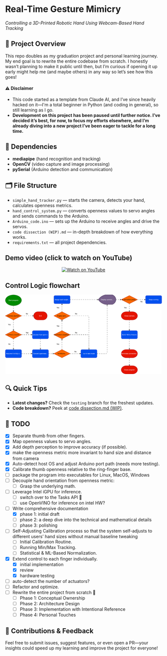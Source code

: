 # Real-Time Gesture Mimicry

*Controlling a 3D-Printed Robotic Hand Using Webcam-Based Hand Tracking*

## 🚀 Project Overview

This repo doubles as my graduation project and personal learning journey. My end goal is to rewrite the entire codebase from scratch. I honestly wasn’t planning to make it public until then, but I’m curious if opening it up early might help me (and maybe others) in any way so let’s see how this goes!

#### ⚠️ Disclaimer

* This code started as a template from Claude AI, and I’ve since heavily hacked on it—I'm a total beginner in Python (and coding in general), so still learning as I go.
* **Development on this project has been paused until further notice. I’ve decided it’s best, for now, to focus my efforts elsewhere, and I’m already diving into a new project I’ve been eager to tackle for a long time.**

## 🔧 Dependencies

* **mediapipe** (hand recognition and tracking)
* **OpenCV** (video capture and image processing)
* **pySerial** (Arduino detection and communication)

## 🗂 File Structure

* `simple_hand_tracker.py` — starts the camera, detects your hand, calculates openness metrics.
* `hand_control_system.py` — converts openness values to servo angles and sends commands to the Arduino.
* `Arduino_code.ino` — sets up the Arduino to receive angles and drive the servos.
* `code dissection (WIP).md` — in-depth breakdown of how everything works.
* `requirements.txt` — all project dependencies.

## Demo video (click to watch on YouTube)
<p align="center">
    <a href="https://www.youtube.com/watch?v=6zBArJ0yIYY">
    <img src="https://img.youtube.com/vi/6zBArJ0yIYY/maxresdefault.jpg"
        alt="Watch on YouTube"
        width="600"
 />
    </a>
</p>

## Control Logic flowchart

<p align="center">
  <img src="Assets/flowchart.svg" alt="Animated SVG" width="600" />
</p>

## 🔍 Quick Tips

* **Latest changes?** Check the `testing` branch for the freshest updates.
* **Code breakdown?** Peek at [code dissection.md (WIP)](https://github.com/5wHN28Dg/Real-Time-Gesture-Mimicry/blob/main/code%20dissection%20%5BWIP%5D.md).

## 📝 TODO

* [x] Separate thumb from other fingers.
* [x] Map openness values to servo angles.
* [x] Add depth perception to improve accuracy (if possible).
* [x] make the openness metric more invariant to hand size and distance from camera
* [x] Auto-detect host OS and adjust Arduino port path (needs more testing).
* [x] Calibrate thumb openness relative to the ring-finger base.
* [ ] package the program into executables for Linux, MacOS, Windows
* [ ] Decouple hand orientation from openness metric:
  * [ ] Grasp the underlying math.
* [ ] Leverage Intel iGPU for inference.
  * [ ] switch over to the Tasks API 🔄
  * [ ] use OpenVINO for inference on intel HW?
* [ ] Write comprehensive documentation
  * [x] phase 1: initial draft
  * [ ] phase 2: a deep dive into the technical and mathematical details
  * [ ] phase 3: polishing
* [ ] Self-Adjusting Calibration process so that the system self-adjusts to different users’ hand sizes without manual baseline tweaking
  * [ ] Initial Calibration Routine.
  * [ ] Running Min/Max Tracking.
  * [ ] Statistical & ML-Based Normalization.
* [x] Extend control to each finger individually.
  * [x] initial implementation
  * [x] review
  * [x] hardware testing
* [ ] auto-detect the number of actuators?
* [ ] Refactor and optimize.
* [ ] Rewrite the entire project from scratch 🔄
  * [ ] Phase 1: Conceptual Ownership
  * [ ] Phase 2: Architecture Design
  * [ ] Phase 3: Implementation with Intentional Reference
  * [ ] Phase 4: Personal Touches

## 🤝 Contributions & Feedback

Feel free to submit issues, suggest features, or even open a PR—your insights could speed up my learning and improve the project for everyone!
